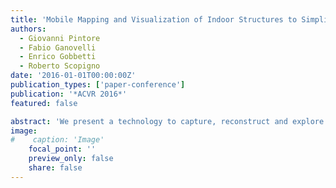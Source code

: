 ```yaml
---
title: 'Mobile Mapping and Visualization of Indoor Structures to Simplify Scene Understanding and Location Awareness'
authors:
  - Giovanni Pintore
  - Fabio Ganovelli
  - Enrico Gobbetti
  - Roberto Scopigno
date: '2016-01-01T00:00:00Z'
publication_types: ['paper-conference']
publication: '*ACVR 2016*'
featured: false

abstract: 'We present a technology to capture, reconstruct and explore multi-room indoor structures from panorama images generated with the aid of commodity mobile devices. Our approach is motivated by the need for fast and effective systems to simplify indoor data acquisition, as required in many real-world cases where mapping the structure  is more important than capturing 3D details, such as the design of smart houses.  We combine and extend state-of-the-art results to obtain indoor models scaled to their real-world metric dimension, making them available for online exploration. Moreover, since our target is to assist end-users not necessarily skilled in virtual reality and 3D objects interaction, we introduce a client-server image-based navigation system, exploiting this simplified indoor structure to support a low-degree-of-freedom user interface.    We tested our approach in several indoor environments and carried out a preliminary user study to assess the usability of the system by people without a specific technical background.'
image:
#    caption: 'Image'
    focal_point: ''
    preview_only: false
    share: false
---
```

